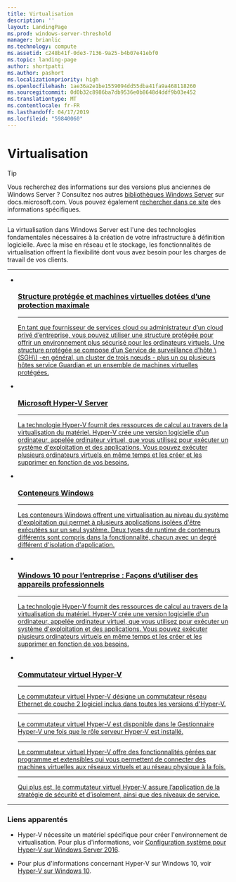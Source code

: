 ```yaml
---
title: Virtualisation
description: ''
layout: LandingPage
ms.prod: windows-server-threshold
manager: brianlic
ms.technology: compute
ms.assetid: c248b41f-0de3-7136-9a25-b4b07e41ebf0
ms.topic: landing-page
author: shortpatti
ms.author: pashort
ms.localizationpriority: high
ms.openlocfilehash: 1ae36a2e1be1559094dd55dba41fa9a468118260
ms.sourcegitcommit: 0d0b32c8986ba7db9536e0b8648d4ddf9b03e452
ms.translationtype: MT
ms.contentlocale: fr-FR
ms.lasthandoff: 04/17/2019
ms.locfileid: "59840060"
---
```

# <a name="virtualization"></a>Virtualisation

>[!TIP]
> Vous recherchez des informations sur des versions plus anciennes de Windows Server ? Consultez nos autres [bibliothèques Windows Server](/previous-versions/windows/) sur docs.microsoft.com. Vous pouvez également [rechercher dans ce site](https://docs.microsoft.com/search/index?search=Windows+Server&dataSource=previousVersions) des informations spécifiques.

<HR />

La virtualisation dans Windows Server est l'une des technologies fondamentales nécessaires à la création de votre infrastructure à définition logicielle. Avec la mise en réseau et le stockage, les fonctionnalités de virtualisation offrent la flexibilité dont vous avez besoin pour les charges de travail de vos clients.

<HR />
<ul class="cardsI panelContent">
<li>
          <a href="../security/guarded-fabric-shielded-vm/guarded-fabric-and-shielded-vms.md">
          <div class="cardSize">
            <div class="cardPadding">
                <div class="card">
                    <div class="cardImageOuter">
                        <div class="cardImage">
                            <img src="../media/i-virtualize.svg" alt="" />
                        </div>
                    </div>
                    <div class="cardText">
                        <h3>Structure protégée et machines virtuelles dotées d’une protection maximale</h3>
<HR />
                        <p>En tant que fournisseur de services cloud ou administrateur d’un cloud privé d’entreprise, vous pouvez utiliser une structure protégée pour offrir un environnement plus sécurisé pour les ordinateurs virtuels. Une structure protégée se compose d’un Service de surveillance d’hôte \(SGH\) -en général, un cluster de trois nœuds - plus un ou plusieurs hôtes service Guardian et un ensemble de machines virtuelles protégées.</p>
                     </div>
                  </div>
              </div>
          </div>
       </a>
    </li>
<li>
          <a href="https://docs.microsoft.com/windows-server/virtualization/hyper-v/hyper-v-server-2016">
          <div class="cardSize">
            <div class="cardPadding">
                <div class="card">
                    <div class="cardImageOuter">
                        <div class="cardImage">
                        <img src="../media/i-virtualize.svg" alt="" />
                        </div>
                    </div>
                    <div class="cardText">
                        <h3>Microsoft Hyper-V Server</h3>
<HR />
                        <p>La technologie Hyper-V fournit des ressources de calcul au travers de la virtualisation du matériel. Hyper-V crée une version logicielle d'un ordinateur, appelée ordinateur virtuel, que vous utilisez pour exécuter un système d'exploitation et des applications. Vous pouvez exécuter plusieurs ordinateurs virtuels en même temps et les créer et les supprimer en fonction de vos besoins.</p>
                     </div>
                  </div>
              </div>
          </div>
       </a>
    </li>
<li>
         <a href="https://docs.microsoft.com/virtualization/windowscontainers">
         <div class="cardSize">
            <div class="cardPadding">
                <div class="card">
                    <div class="cardImageOuter">
                        <div class="cardImage">
                            <img src="../media/i-virtualize.svg" alt="" />
                        </div>
                    </div>
                    <div class="cardText">
                        <h3>Conteneurs Windows</h3>
<HR />
                        <p>Les conteneurs Windows offrent une virtualisation au niveau du système d'exploitation qui permet à plusieurs applications isolées d'être exécutées sur un seul système. Deux types de runtime de conteneurs différents sont compris dans la fonctionnalité, chacun avec un degré différent d'isolation d'application.</p>
                     </div>
                  </div>
              </div>
          </div>
       </a>
    </li>
<li>
      <a href="hyper-v/Hyper-V-on-Windows-Server.md">
         <div class="cardSize">
            <div class="cardPadding">
                <div class="card">
                    <div class="cardImageOuter">
                        <div class="cardImage">
                            <img src="../media/i-virtualize.svg" alt="" />
                        </div>
                    </div>
                    <div class="cardText">
                       <h3>Windows 10 pour l’entreprise : Façons d’utiliser des appareils professionnels</h3>
<HR />
                       <p>La technologie Hyper-V fournit des ressources de calcul au travers de la virtualisation du matériel. Hyper-V crée une version logicielle d'un ordinateur, appelée ordinateur virtuel, que vous utilisez pour exécuter un système d'exploitation et des applications. Vous pouvez exécuter plusieurs ordinateurs virtuels en même temps et les créer et les supprimer en fonction de vos besoins.</p>
                     </div>
                  </div>
              </div>
          </div>
       </a>
    </li>
<li>
          <a href="hyper-v-virtual-switch/Hyper-V-Virtual-Switch.md">
          <div class="cardSize">
            <div class="cardPadding">
                <div class="card">
                    <div class="cardImageOuter">
                        <div class="cardImage">
                            <img src="../media/i-virtualize.svg" alt="" />
                        </div>
                    </div>
                    <div class="cardText">
                        <h3>Commutateur virtuel Hyper-V</h3>
<HR />
                        <p>Le commutateur virtuel Hyper-V désigne un commutateur réseau Ethernet de couche 2 logiciel inclus dans toutes les versions d'Hyper-V.</p>
<HR />
                        <p>Le commutateur virtuel Hyper-V est disponible dans le Gestionnaire Hyper-V une fois que le rôle serveur Hyper-V est installé.</p>
<HR />
                        <p>Le commutateur virtuel Hyper-V offre des fonctionnalités gérées par programme et extensibles qui vous permettent de connecter des machines virtuelles aux réseaux virtuels et au réseau physique à la fois.</p>
<HR />
                        <p>Qui plus est, le commutateur virtuel Hyper-V assure l’application de la stratégie de sécurité et d’isolement, ainsi que des niveaux de service.</p>
                     </div>
                  </div>
              </div>
          </div>
       </a>
    </li>
</ul>

---

### <a name="related"></a>Liens apparentés

- Hyper-V nécessite un matériel spécifique pour créer l'environnement de virtualisation. Pour plus d'informations, voir [Configuration système pour Hyper-V sur Windows Server 2016](./hyper-v/system-requirements-for-hyper-v-on-windows.md). 

- Pour plus d'informations concernant Hyper-V sur Windows 10, voir [Hyper-V sur Windows 10](https://docs.microsoft.com/virtualization/hyper-v-on-windows).

